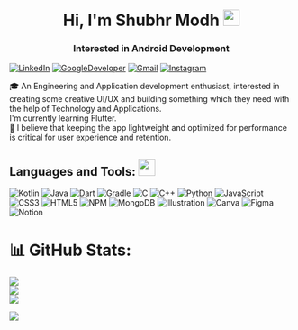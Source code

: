 <h1 align="center">Hi, I'm Shubhr Modh <img src="https://github.com/TheDudeThatCode/TheDudeThatCode/raw/master/Assets/Hi.gif" width="29" height="29" /></h1>
<h3 align="center">Interested in Android Development</h3>

[![LinkedIn](https://img.shields.io/badge/LinkedIn-%230077B5.svg?logo=linkedin&logoColor=white)](https://www.linkedin.com/in/shubhr-modh-05b232222/) [![GoogleDeveloper](https://img.shields.io/badge/DeveloperProfile-%230077B5.svg?logo=googledeveloper&logoColor=white)](https://g.dev/shubhr_modh)  [![Gmail](https://img.shields.io/badge/Gmail-%230077B5.svg?logo=gmail&logoColor=white)](mailto:modhshubhr53@gmail.com) [![Instagram](https://img.shields.io/badge/Instagram-%230077B5.svg?logo=instagram&logoColor=white)](https://www.instagram.com/mshubh_r/)

🎓 An Engineering and Application development enthusiast, interested in creating some creative UI/UX and building something which they need with the help of Technology and Applications.
<br/>
I'm currently learning Flutter.
<br/>
💫 I believe that keeping the app lightweight and optimized for performance is critical for user experience and retention.

## Languages and Tools: <img src="https://media.giphy.com/media/WUlplcMpOCEmTGBtBW/giphy.gif" width="30" style="max-width: 100%;">

![Kotlin](https://img.shields.io/badge/kotlin-%2300599C.svg?style=for-the-badge&logo=kotlin&logoColor=white) ![Java](https://img.shields.io/badge/java-%2300599C.svg?style=for-the-badge&logo=java&logoColor=white) ![Dart](https://img.shields.io/badge/dart-%2300599C.svg?style=for-the-badge&logo=dart&logoColor=white) ![Gradle](https://img.shields.io/badge/gradle-%2300599C.svg?style=for-the-badge&logo=gradle&logoColor=white) ![C](https://img.shields.io/badge/c-%2300599C.svg?style=for-the-badge&logo=c&logoColor=white) ![C++](https://img.shields.io/badge/c++-%2300599C.svg?style=for-the-badge&logo=c%2B%2B&logoColor=white) ![Python](https://img.shields.io/badge/python-%2300599C.svg?style=for-the-badge&logo=python&logoColor=white) ![JavaScript](https://img.shields.io/badge/javascript-%23323330.svg?style=for-the-badge&logo=javascript&logoColor=%23F7DF1E) ![CSS3](https://img.shields.io/badge/css3-%231572B6.svg?style=for-the-badge&logo=css3&logoColor=white) ![HTML5](https://img.shields.io/badge/html5-%23E34F26.svg?style=for-the-badge&logo=html5&logoColor=white) ![NPM](https://img.shields.io/badge/NPM-%23000000.svg?style=for-the-badge&logo=npm&logoColor=white) ![MongoDB](https://img.shields.io/badge/MongoDB-%234ea94b.svg?style=for-the-badge&logo=mongodb&logoColor=white) ![Illustration](https://img.shields.io/badge/illustration-%2300599C.svg?style=for-the-badge&logo=illustration&logoColor=white) ![Canva](https://img.shields.io/badge/Canva-%2300C4CC.svg?style=for-the-badge&logo=Canva&logoColor=white)	![Figma](https://img.shields.io/badge/figma-%23F24E1E.svg?style=for-the-badge&logo=figma&logoColor=white) ![Notion](https://img.shields.io/badge/Notion-%23000000.svg?style=for-the-badge&logo=notion&logoColor=white)

# 📊 GitHub Stats:
![](https://github-readme-stats.vercel.app/api?username=mshubhr&theme=dark&hide_border=false&include_all_commits=true&count_private=false)
<br/>
![](https://github-readme-streak-stats.herokuapp.com/?user=mshubhr&theme=dark&hide_border=false)
<br/>
![](https://github-readme-stats.vercel.app/api/top-langs/?username=mshubhr&theme=dark&hide_border=false&include_all_commits=true&count_private=false&layout=compact)

[![](https://visitcount.itsvg.in/api?id=mshubhr&label=Profile%20Views&color=0&icon=5&pretty=true)](https://visitcount.itsvg.in)
